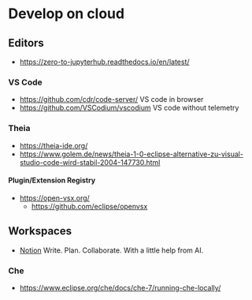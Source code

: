 # Develop on cloud

## Editors

* https://zero-to-jupyterhub.readthedocs.io/en/latest/

### VS Code

* https://github.com/cdr/code-server/ VS code in browser
* https://github.com/VSCodium/vscodium VS code without telemetry

### Theia

* https://theia-ide.org/
* https://www.golem.de/news/theia-1-0-eclipse-alternative-zu-visual-studio-code-wird-stabil-2004-147730.html

#### Plugin/Extension Registry

* https://open-vsx.org/
  + https://github.com/eclipse/openvsx

## Workspaces

* [Notion](https://www.notion.so/)
  Write. Plan. Collaborate. With a little help from AI.

### Che

* https://www.eclipse.org/che/docs/che-7/running-che-locally/
